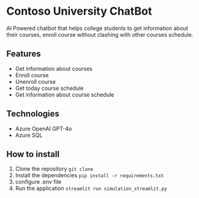 # Contoso University ChatBot
AI Powered chatbot that helps college students to get information about their courses, enroll course without clashing with other courses schedule.

## Features
- Get information about courses
- Enroll course
- Unenroll course
- Get today course schedule
- Get information about course schedule

## Technologies
- Azure OpenAI GPT-4o
- Azure SQL

## How to install
1. Clone the repository
```git clone ```
2. Install the dependencies
```pip install -r requirements.txt```
3. configure .env file
4. Run the application
```streamlit run simulation_streamlit.py```
